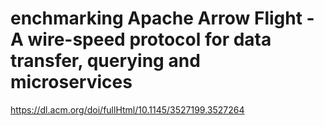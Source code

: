 # enchmarking Apache Arrow Flight - A wire-speed protocol for data transfer, querying and microservices

https://dl.acm.org/doi/fullHtml/10.1145/3527199.3527264



